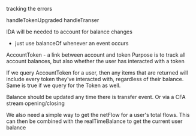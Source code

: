 tracking the errors

handleTokenUpgraded
handleTranser

IDA will be needed to account for balance changes

-   just use balanceOf whenever an event occurs

AccountToken - a link between account and token
Purpose is to track all account balances, but also whether the user has interacted with a token

If we query AccountToken for a user, then any items that are returned will include every token they've interacted with, regardless of their balance. Same is true if we query for the Token as well.

Balance should be updated any time there is transfer event. Or via a CFA stream opening/closing

We also need a simple way to get the netFlow for a user's total flows. This can then be combined with the realTimeBalance to get the current user balance
